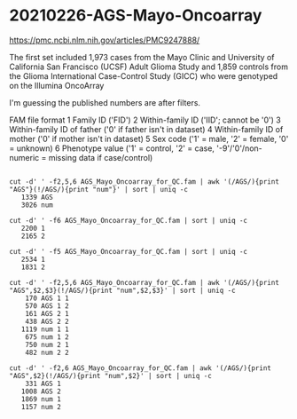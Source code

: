 
#	20210226-AGS-Mayo-Oncoarray

https://pmc.ncbi.nlm.nih.gov/articles/PMC9247888/

The first set included 1,973 cases from the Mayo Clinic and University of California San Francisco (UCSF) Adult Glioma Study and 1,859 controls from the Glioma International Case-Control Study (GICC) who were genotyped on the Illumina OncoArray


I'm guessing the published numbers are after filters.



FAM file format
1 Family ID ('FID')
2 Within-family ID ('IID'; cannot be '0')
3 Within-family ID of father ('0' if father isn't in dataset)
4 Within-family ID of mother ('0' if mother isn't in dataset)
5 Sex code ('1' = male, '2' = female, '0' = unknown)
6 Phenotype value ('1' = control, '2' = case, '-9'/'0'/non-numeric = missing data if case/control)


```

cut -d' ' -f2,5,6 AGS_Mayo_Oncoarray_for_QC.fam | awk '(/AGS/){print "AGS"}(!/AGS/){print "num"}' | sort | uniq -c
   1339 AGS
   3026 num

cut -d' ' -f6 AGS_Mayo_Oncoarray_for_QC.fam | sort | uniq -c
   2200 1
   2165 2

cut -d' ' -f5 AGS_Mayo_Oncoarray_for_QC.fam | sort | uniq -c
   2534 1
   1831 2

cut -d' ' -f2,5,6 AGS_Mayo_Oncoarray_for_QC.fam | awk '(/AGS/){print "AGS",$2,$3}(!/AGS/){print "num",$2,$3}' | sort | uniq -c
    170 AGS 1 1
    570 AGS 1 2
    161 AGS 2 1
    438 AGS 2 2
   1119 num 1 1
    675 num 1 2
    750 num 2 1
    482 num 2 2

cut -d' ' -f2,6 AGS_Mayo_Oncoarray_for_QC.fam | awk '(/AGS/){print "AGS",$2}(!/AGS/){print "num",$2}' | sort | uniq -c
    331 AGS 1
   1008 AGS 2
   1869 num 1
   1157 num 2
```


